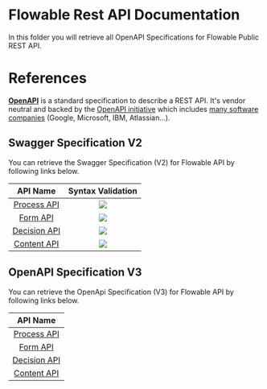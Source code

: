 # Flowable Rest API Documentation

In this folder you will retrieve all OpenAPI Specifications for Flowable Public REST API.

# References

**[OpenAPI](https://github.com/OAI/OpenAPI-Specification)** is a standard specification to describe a REST API. It's vendor neutral and backed by the [OpenAPI initiative](https://www.openapis.org/) which includes [many software companies](https://www.openapis.org/membership/members) (Google, Microsoft, IBM, Atlassian...). 

## Swagger Specification V2

You can retrieve the Swagger Specification (V2) for Flowable API by following links below.

| API Name | Syntax Validation  | 
|:---:|:---:|
| [Process API](swagger/process/flowable-swagger-process.yaml) | <img src="http://online.swagger.io/validator?url=https://raw.githubusercontent.com/flowable/flowable-engine/master/docs/public-api/references/swagger/process/flowable-swagger-process.yaml">  |  
| [Form API](swagger/form/flowable-swagger-form.yaml) |  <img src="http://online.swagger.io/validator?url=https://raw.githubusercontent.com/flowable/flowable-engine/master/docs/public-api/references/swagger/form/flowable-swagger-form.yaml"> |  
| [Decision API](swagger/decision/flowable-swagger-decision.yaml) |  <img src="http://online.swagger.io/validator?url=https://raw.githubusercontent.com/flowable/flowable-engine/master/docs/public-api/references/swagger/decision/flowable-swagger-decision.yaml"> | 
| [Content API](swagger/content/flowable-swagger-content.yaml) | <img src="http://online.swagger.io/validator?url=https://raw.githubusercontent.com/flowable/flowable-engine/master/docs/public-api/references/swagger/content/flowable-swagger-content.yaml">  | 


## OpenAPI Specification V3

You can retrieve the OpenApi Specification (V3) for Flowable API by following links below.


| API Name |
|:---:|
| [Process API](openapi/process/flowable-oas-process.yaml) |    
| [Form API](openapi/form/flowable-oas-form.yaml) | 
| [Decision API](openapi/decision/flowable-oas-decision.yaml) |  
| [Content API](openapi/content/flowable-oas-content.yaml) |   





